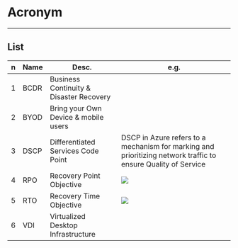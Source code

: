 # Acronym

---

## List
|n|Name|Desc.|e.g.|
|-|-------|-----|----|
|1|BCDR|Business Continuity & Disaster Recovery|
|2|BYOD|Bring your Own Device & mobile users||
|3|DSCP|Differentiated Services Code Point|DSCP in Azure refers to a mechanism for marking and prioritizing network traffic to ensure Quality of Service|
|4|RPO|Recovery Point Objective|<img src="https://i.imgur.com/qOpZ0Ap.png">|
|5|RTO|Recovery Time Objective|<img src="https://i.imgur.com/qOpZ0Ap.png">|
|6|VDI|Virtualized Desktop Infrastructure||
